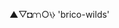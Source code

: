 
▲▽◘⩋○⧷⧽ 'brico-wilds' 

<!-- 'brico-wilds' is a modular software engine that is designed around the user.
Influenced by unix philosophy it provides a '_brico' ('bricoleur') model, a model that encourages hacking
and is designed to allow the user to collage together many small modular elements.

Modules are encouraged to be very diverse, they should present / incorporate / encapsulate a particular idea / functionality. 
Writing modules and using them should be trivial, there should be the least amount of resistence possible in creating and using new modules. 
Also users should have complete control over their bricoleur, they should be able to select any database they wish, 
convert/stream their user data in any way they see fit.

The system itself should not attempt to control this behaviour. 
The bricoleur has tools to process and use anything in the _wilds, modules in wilds are mapped and indexed to allow for manipulation. 
The bricoleur exists in two dimensions, on the server and in the browser.

The software api should be inedependant from the gui, and should not be wrapped around or diluted by gui concerns.
Robustness and speed performance is acheived through transparency, designed with the same philosophy as the underlying software.

A way of describing software through storytelling / narrative 
- art . design . function
- ability . making . construction
- how to create without rigid guidelines how to connect . encourage . facilitate good . innovative ideas
- openness . community . outsideofaninstitution

encourage / facilitate /
overcome weakness / inability / constraints /

How to describe as a narrative / story . 

in a recognizable format !?

non-technical but correct ?!?

--- creation - process - building ... 

------------------------------------------------
_______________________________________________
--!>
